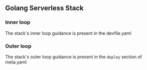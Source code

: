 ## Golang Serverless Stack

### Inner loop
The stack's inner loop guidance is present in the devfile.yaml


### Outer loop
The stack's outer loop guidance is present in the `deploy` section of meta.yaml